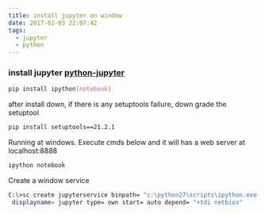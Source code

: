 ```yaml
---
title: install jupyter on window
date: 2017-01-03 22:07:42
tags:
  - jupyter
  - python
---
```


### install jupyter [python-jupyter](http://wheatpsy.blogspot.tw/2015/05/python-jupyter.html)
```sh
pip install ipython[notebook]
```

after install down, 
if there is any setuptools failure, down grade the setuptool
```sh
pip install setuptools==21.2.1
```

Running at windows. Execute cmds below and it will has a web server at localhost:8888
```sh
ipython notebook
```

Create a window service 
```sh
C:\>sc create jupyterservice binpath= "c:\python27\scripts\ipython.exe notebook"
 displayname= jupyter type= own start= auto depend= "+tdi netbios"
```
